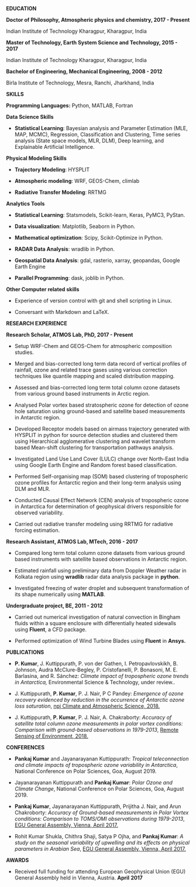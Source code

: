 <!--
.. title: Curriculum Vitae
.. slug: cv
.. date: 2020-05-04 20:18:58 UTC
.. tags: 
.. category: 
.. link: cv.pdf
.. description: 
.. type: text
-->

**EDUCATION**

**Doctor of Philosophy, Atmospheric physics and chemistry, 2017 - Present** 

Indian Institute of Technology Kharagpur, Kharagpur, India

**Master of Technology, Earth System Science and Technology, 2015 - 2017**

Indian Institute of Technology Kharagpur, Kharagpur, India

**Bachelor of Engineering, Mechanical Engineering, 2008 - 2012**

Birla Institute of Technology, Mesra, Ranchi, Jharkhand, India

**SKILLS**

**Programming Languages:** Python, MATLAB, Fortran

**Data Science Skills**

-   **Statistical Learning**: Bayesian analysis and Parameter
    Estimation (MLE, MAP, MCMC), Regression, Classification and
    Clustering, Time series analysis (State space models, MLR, DLM),
    Deep learning, and Explainable Artificial Intelligence.

**Physical Modeling Skills**

-   **Trajectory Modeling**: HYSPLIT

-   **Atmospheric modeling**: WRF, GEOS-Chem, climlab

-   **Radiative Transfer Modeling**: RRTMG

**Analytics Tools**

-   **Statistical Learning**: Statsmodels, Scikit-learn, Keras, PyMC3, PyStan.

-   **Data visualization**: Matplotlib, Seaborn in Python.

-   **Mathematical optimization**: Scipy, Scikit-Optimize in Python.

-   **RADAR Data Analysis**: wradlib in Python.

-   **Geospatial Data Analysis**: gdal, rasterio, xarray, geopandas, Google Earth Engine

-   **Parallel Programming**: dask, joblib in Python.

**Other Computer related skills**

-   Experience of version control with git and shell scripting in Linux.

-   Conversant with Markdown and LaTeX.

**RESEARCH EXPERIENCE**

**Research Scholar, ATMOS Lab, PhD, 2017 - Present**

-   Setup WRF-Chem and GEOS-Chem for atmospheric composition studies.

-   Merged and bias-corrected long term data record of vertical profiles
    of rainfall, ozone and related trace gases using various correction
    techniques like quantile mapping and scaled distribution mapping.

-   Assessed and bias-corrected long term total column ozone datasets
    from various ground based instruments in Arctic region.

-   Analysed Polar vortex based stratospheric ozone for detection of
    ozone hole saturation using ground-based and satellite based
    measurements in Antarctic region.

-   Developed Receptor models based on airmass trajectory generated with
    HYSPLIT in python for source detection studies and clustered them
    using Hierarchical agglomerative clustering and wavelet transform
    based Mean-shift clustering for transportation pathways analysis.

-   Investigated Land Use Land Cover (LULC) change over North-East India
    using Google Earth Engine and Random forest based classification.

-   Performed Self-organising map (SOM) based clustering of tropospheric
    ozone profiles for Antarctic region and their long-term analysis
    using DLM and MLR.

-   Conducted Causal Effect Network (CEN) analysis of tropospheric ozone
    in Antarctica for determination of geophysical drivers responsible
    for observed variability.

-   Carried out radiative transfer modeling using RRTMG for radiative
    forcing estimation.

**Research Assistant, ATMOS Lab, MTech, 2016 - 2017**

-   Compared long term total column ozone datasets from various ground
    based instruments with satellite based observations in Antarctic
    region.

-   Estimated rainfall using preliminary data from Doppler Weather radar
    in Kolkata region using **wradlib** radar data analysis package in
    **python**.

-   Investigated freezing of water droplet and subsequent transformation
    of its shape numerically using **MATLAB**.

**Undergraduate project, BE, 2011 - 2012**

-   Carried out numerical investigation of natural convection in Bingham
    fluids within a square enclosure with differentially heated
    sidewalls using **Fluent**, a CFD package.

-   Performed optimization of Wind Turbine Blades using **Fluent** in
    **Ansys.**

**PUBLICATIONS**

-   **P. Kumar**, J. Kuttippurath, P. von der Gathen, I.
    Petropavlovskikh, B. Johnson, Audra McClure-Begley, P.
    Cristofanelli, P. Bonasoni, M. E. Barlasina, and R. Sánchez:
    *Climate impact of tropospheric ozone trends in Antarctica,*
    Environmental Science & Technology, under review..

-   J. Kuttippurath, **P. Kumar**, P. J. Nair, P C Pandey: *Emergence of
    ozone recovery evidenced by reduction in the occurrence of Antarctic
    ozone loss saturation*, [npj Climate and Atmospheric Science, 2018.](https://www.nature.com/articles/s41612-018-0052-6)

-   J. Kuttippurath, **P. Kumar**, P. J. Nair, A. Chakraborty: *Accuracy
    of satellite total column ozone measurements in polar vortex
    conditions: Comparison with ground-based observations in
    1979-2013*, [Remote Sensing of Environment, 2018.](https://www.sciencedirect.com/science/article/abs/pii/S0034425718300671)

**CONFERENCES**

-   **Pankaj Kumar** and Jayanarayanan Kuttippurath: *Tropical
    teleconnection and climate impacts of tropospheric ozone variability
    in Antarctica*, National Conference on Polar Sciences, Goa, August 2019.

-   Jayanarayanan Kuttippurath and **Pankaj Kumar**: *Polar Ozone and
    Climate Change*, National Conference on Polar Sciences, Goa, August 2019.

-   **Pankaj Kumar**, Jayanarayanan Kuttippurath, Prijitha J. Nair, and
    Arun Chakroborty: *Accuracy of Ground-based measurements in Polar
    Vortex conditions: Comparison to TOMS/OMI observations during
    1979-2013*, [EGU General Assembly, Vienna, April 2017.](https://meetingorganizer.copernicus.org/EGU2017/EGU2017-10311-1.pdf)

-   Rohit Kumar Shukla, Chithra Shaji, Satya P Ojha, and **Pankaj
    Kumar**: *A study on the seasonal variability of upwelling and its
    effects on physical parameters in Arabian Sea*, 
    [EGU General Assembly, Vienna, April 2017.](https://meetingorganizer.copernicus.org/EGU2017/EGU2017-19355-4.pdf)

**AWARDS**

-   Received full funding for attending European Geophysical Union (EGU)
    General Assembly held in Vienna, Austria. **April** **2017**

